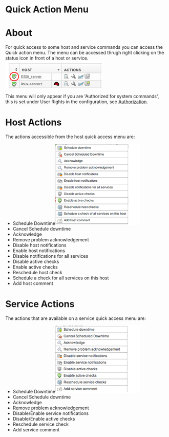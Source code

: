 # Quick Action Menu

# About

For quick access to some host and service commands you can access the Quick action menu.
The menu can be accessed thrugh right clicking on the status icon in front of a host or service.
 ![](attachments/16482311/16679023.png)

This menu will only appear if you are 'Authorized for system commands', this is set under User Rights in the configuration, see [Authorization](Authorization).

# Host Actions

The actions accessible from the host quick access menu are: 

-   Schedule Downtime![](attachments/16482311/16679037.png)
-   Cancel Schedule downtime
-   Acknowledge
-   Remove problem acknowledgement
-   Disable host notifications
-   Enable host notifications
-   Disable notifications for all services
-   Disable active checks
-   Enable active checks
-   Reschedule host check
-   Schedule a check for all services on this host
-   Add host comment

# Service Actions

The actions that are available on a service quick access menu are:

-   Schedule Downtime![](attachments/16482311/16679024.png)
-   Cancel Schedule downtime
-   Acknowledge
-   Remove problem acknowledgement
-   Disable/Enable service notifications
-   Disable/Enable active checks
-   Reschedule service check
-   Add service comment

